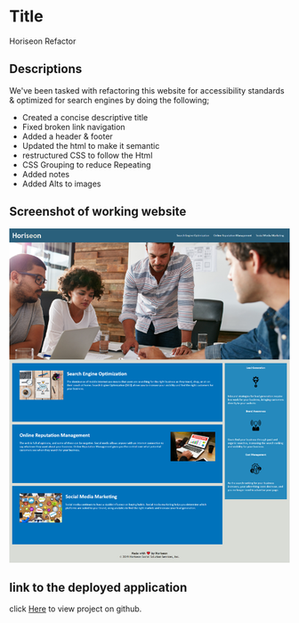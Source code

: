 # Title

Horiseon Refactor

## Descriptions

We've been tasked with refactoring this website for accessibility standards & optimized for search engines by doing the following;

- Created a concise descriptive title
- Fixed broken link navigation
- Added a header & footer
- Updated the html to make it semantic
- restructured CSS to follow the Html
- CSS Grouping to reduce Repeating
- Added notes
- Added Alts to images

## Screenshot of working website

<img src= "assets\images\finished website.png" alt="Finished website"/>

## link to the deployed application

click [Here](https://cratesy.github.io/Homework_1_refactor/.) to view project on github.
